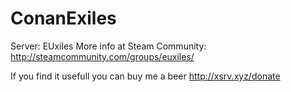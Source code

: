 # ConanExiles
Server: EUxiles 
More info at Steam Community: http://steamcommunity.com/groups/euxiles/

If you find it usefull you can buy me a beer http://xsrv.xyz/donate
